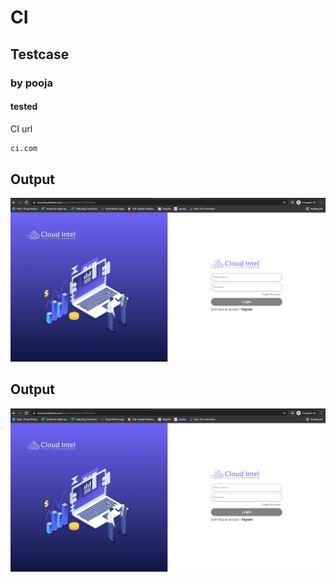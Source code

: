 # CI 
## Testcase
### by pooja
#### tested
CI url
``` bash
ci.com
```
## Output

![made by click2cloud](Screenshot_1.png)
## Output

![made by click2cloud](Screenshot_1.png)